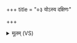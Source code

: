 +++
title = "०३ योऽस्य दक्षिणः"

+++
<details><summary>मूलम् (VS)</summary>

यो᳡ऽस्य॒दक्षि॑णः॒ कर्णो॒ऽयं सो अ॒ग्निर्यो᳡ऽस्य॑ स॒व्यः कर्णो॒ऽयं स पव॑मानः ॥
</details>
